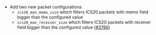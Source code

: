 - Add two new packet configurations:
    * `ics20_max_memo_size` which filters ICS20 packets with memo
      field bigger than the configured value
    * `ics20_max_receiver_size` which filters ICS20 packets with receiver
      field bigger than the configured value
  ([\#3766](https://github.com/informalsystems/hermes/issues/3766))